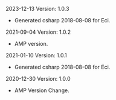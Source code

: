 2023-12-13 Version: 1.0.3
- Generated csharp 2018-08-08 for Eci.

2021-09-04 Version: 1.0.2
- AMP version.

2021-01-10 Version: 1.0.1
- Generated csharp 2018-08-08 for Eci.

2020-12-30 Version: 1.0.0
- AMP Version Change.

